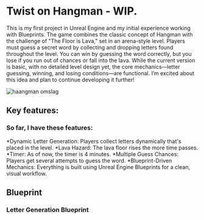 # Twist on Hangman - WIP.

This is my first project in Unreal Engine and my initial experience working with Blueprints. The game combines the classic concept of Hangman with the challenge of "The Floor is Lava," set in an arena-style level. Players must guess a secret word by collecting and dropping letters found throughout the level. You can win by guessing the word correctly, but you lose if you run out of chances or fall into the lava.
While the current version is basic, with no detailed level design yet, the core mechanics—letter guessing, winning, and losing conditions—are functional. I’m excited about this idea and plan to continue developing it further!

![haangman omslag](https://github.com/user-attachments/assets/8e23d2e1-b8b2-4a09-8900-47074d6a5ebc)

## Key features:

### So far, I have these features: 

*Dynamic Letter Generation: Players collect letters dynamically that's placed in the level.
*Lava Hazard: The lava floor rises the more time passes.
*Timer: As of now, the timer is 4 minutes.
*Multiple Guess Chances: Players get several attempts to guess the word.
*Blueprint-Driven Mechanics: Everything is built using Unreal Engine Blueprints for a clean, visual workflow.

## Blueprint

### Letter Generation Blueprint
